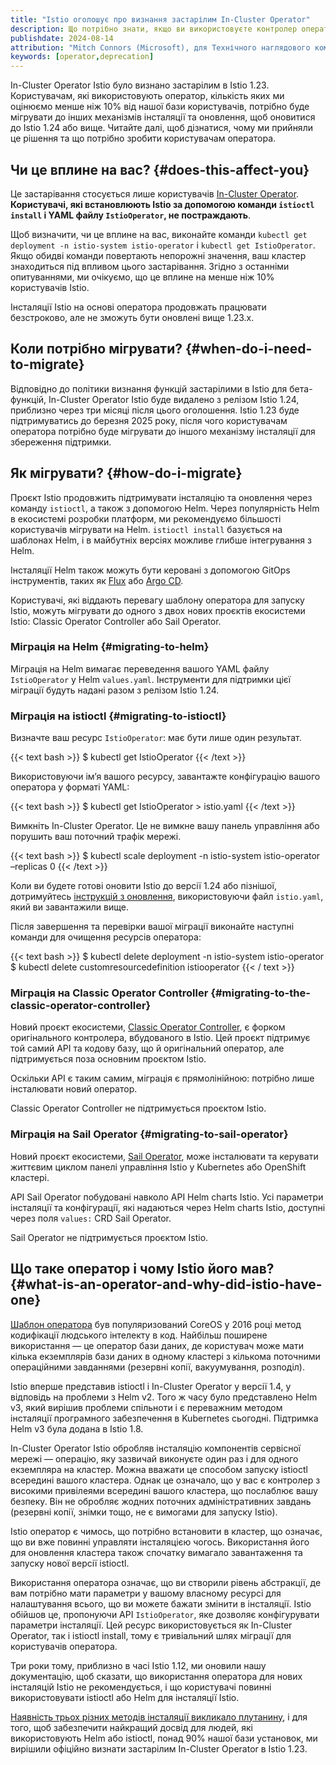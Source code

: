 ```yaml
---
title: "Istio оголошує про визнання застарілим In-Cluster Operator"
description: Що потрібно знати, якщо ви використовуєте контролер оператора у вашому кластері.
publishdate: 2024-08-14
attribution: "Mitch Connors (Microsoft), для Технічного наглядового комітету Istio"
keywords: [operator,deprecation]
---
```


In-Cluster Operator Istio було визнано застарілим в Istio 1.23. Користувачам, які використовують оператор, кількість яких ми оцінюємо менше ніж 10% від нашої бази користувачів, потрібно буде мігрувати до інших механізмів інсталяції та оновлення, щоб оновитися до Istio 1.24 або вище. Читайте далі, щоб дізнатися, чому ми прийняли це рішення та що потрібно зробити користувачам оператора.

## Чи це вплине на вас? {#does-this-affect-you}

Це застарівання стосується лише користувачів [In-Cluster Operator](https://archive.istio.io/v1.23/docs/setup/install/operator/). **Користувачі, які встановлюють Istio за допомогою команди <code>istioctl install</code> і YAML файлу `IstioOperator`, не постраждають**.

Щоб визначити, чи це вплине на вас, виконайте команди `kubectl get deployment -n istio-system istio-operator` і `kubectl get IstioOperator`. Якщо обидві команди повертають непорожні значення, ваш кластер знаходиться під впливом цього застарівання. Згідно з останніми опитуваннями, ми очікуємо, що це вплине на менше ніж 10% користувачів Istio.

Інсталяції Istio на основі оператора продовжать працювати безстроково, але не зможуть бути оновлені вище 1.23.x.

## Коли потрібно мігрувати? {#when-do-i-need-to-migrate}

Відповідно до політики визнання функцій застарілими в Istio для бета-функцій, In-Cluster Operator Istio буде видалено з релізом Istio 1.24, приблизно через три місяці після цього оголошення. Istio 1.23 буде підтримуватись до березня 2025 року, після чого користувачам оператора потрібно буде мігрувати до іншого механізму інсталяції для збереження підтримки.

## Як мігрувати? {#how-do-i-migrate}

Проєкт Istio продовжить підтримувати інсталяцію та оновлення через команду `istioctl`, а також з допомогою Helm. Через популярність Helm в екосистемі розробки платформ, ми рекомендуємо більшості користувачів мігрувати на Helm. `istioctl install` базується на шаблонах Helm, і в майбутніх версіях можливе глибше інтегрування з Helm.

Інсталяції Helm також можуть бути керовані з допомогою GitOps інструментів, таких як [Flux](https://fluxcd.io/) або [Argo CD](https://argo-cd.readthedocs.io/).

Користувачі, які віддають перевагу шаблону оператора для запуску Istio, можуть мігрувати до одного з двох нових проєктів екосистеми Istio: Classic Operator Controller або Sail Operator.

### Міграція на Helm {#migrating-to-helm}

Міграція на Helm вимагає переведення вашого YAML файлу `IstioOperator` у Helm `values.yaml`. Інструменти для підтримки цієї міграції будуть надані разом з релізом Istio 1.24.

### Міграція на istioctl {#migrating-to-istioctl}

Визначте ваш ресурс `IstioOperator`: має бути лише один результат.

{{< text bash >}}
$ kubectl get IstioOperator
{{< /text >}}

Використовуючи імʼя вашого ресурсу, завантажте конфігурацію вашого оператора у форматі YAML:

{{< text bash >}}
$ kubectl get IstioOperator <name> > istio.yaml
{{< /text >}}

Вимкніть In-Cluster Operator. Це не вимкне вашу панель управління або порушить ваш поточний трафік мережі.

{{< text bash >}}
$ kubectl scale deployment -n istio-system istio-operator –replicas 0
{{< /text >}}

Коли ви будете готові оновити Istio до версії 1.24 або пізнішої, дотримуйтесь [інструкцій з оновлення](/docs/setup/upgrade/canary/), використовуючи файл `istio.yaml`, який ви завантажили вище.

Після завершення та перевірки вашої міграції виконайте наступні команди для очищення ресурсів оператора:

{{< text bash >}}
$ kubectl delete deployment -n istio-system istio-operator
$ kubectl delete customresourcedefinition istiooperator
{{< / text >}}

### Міграція на Classic Operator Controller {#migrating-to-the-classic-operator-controller}

Новий проєкт екосистеми, [Classic Operator Controller](https://github.com/istio-ecosystem/classic-operator-controller), є форком оригінального контролера, вбудованого в Istio. Цей проєкт підтримує той самий API та кодову базу, що й оригінальний оператор, але підтримується поза основним проєктом Istio.

Оскільки API є таким самим, міграція є прямолінійною: потрібно лише інсталювати новий оператор.

Classic Operator Controller не підтримується проєктом Istio.

### Міграція на Sail Operator {#migrating-to-sail-operator}

Новий проєкт екосистеми, [Sail Operator](https://github.com/istio-ecosystem/sail-operator), може інсталювати та керувати життєвим циклом панелі управління Istio у Kubernetes або OpenShift кластері.

API Sail Operator побудовані навколо API Helm charts Istio. Усі параметри інсталяції та конфігурації, які надаються через Helm charts Istio, доступні через поля `values:` CRD Sail Operator.

Sail Operator не підтримується проєктом Istio.

## Що таке оператор і чому Istio його мав? {#what-is-an-operator-and-why-did-istio-have-one}

[Шаблон оператора](https://kubernetes.io/docs/concepts/extend-kubernetes/operator/) був популяризований CoreOS у 2016 році метод кодифікації людського інтелекту в код. Найбільш поширене використання — це оператор бази даних, де користувач може мати кілька екземплярів бази даних в одному кластері з кількома поточними операційними завданнями (резервні копії, вакуумування, розподіл).

Istio вперше представив istioctl і In-Cluster Operator у версії 1.4, у відповідь на проблеми з Helm v2. Того ж часу було представлено Helm v3, який вирішив проблеми спільноти і є переважним методом інсталяції програмного забезпечення в Kubernetes сьогодні. Підтримка Helm v3 була додана в Istio 1.8.

In-Cluster Operator Istio обробляв інсталяцію компонентів сервісної мережі — операцію, яку зазвичай виконуєте один раз і для одного екземпляра на кластер. Можна вважати це способом запуску istioctl всередині вашого кластера. Однак це означало, що у вас є контролер з високими привілеями всередині вашого кластера, що послаблює вашу безпеку. Він не обробляє жодних поточних адміністративних завдань (резервні копії, знімки тощо, не є вимогами для запуску Istio).

Istio оператор є чимось, що потрібно встановити в кластер, що означає, що ви вже повинні управляти інсталяцією чогось. Використання його для оновлення кластера також спочатку вимагало завантаження та запуску нової версії istioctl.

Використання оператора означає, що ви створили рівень абстракції, де вам потрібно мати параметри у вашому власному ресурсі для налаштування всього, що ви можете бажати змінити в інсталяції. Istio обійшов це, пропонуючи API `IstioOperator`, яке дозволяє конфігурувати параметри інсталяції. Цей ресурс використовується як In-Cluster Operator, так і istioctl install, тому є тривіальний шлях міграції для користувачів оператора.

Три роки тому, приблизно в часі Istio 1.12, ми оновили нашу документацію, щоб сказати, що використання оператора для нових інсталяцій Istio не рекомендується, і що користувачі повинні використовувати istioctl або Helm для інсталяції Istio.

[Наявність трьох різних методів інсталяції викликало плутанину](https://blog.howardjohn.info/posts/istio-install/), і для того, щоб забезпечити найкращий досвід для людей, які використовують Helm або istioctl, понад 90\% нашої бази установок, ми вирішили офіційно визнати застарілим In-Cluster Operator в Istio 1.23.
